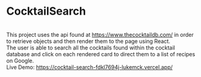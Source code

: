 # CocktailSearch

<br> This project uses the api found at https://www.thecocktaildb.com/ in order to retrieve objects and then render them to the page using React. 
<br> The user is able to search all the cocktails found within the cocktail database and click on each rendered card to direct them to a list of recipes on Google. 
<br> Live Demo: https://cocktail-search-fdkl7694j-lukemck.vercel.app/
